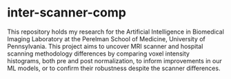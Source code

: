 # inter-scanner-comp
This repository holds my research for the Artificial Intelligence in Biomedical Imaging Laboratory at the Perelman School of Medicine, University of Pennsylvania. This project aims to uncover MRI scanner and hospital scanning methodology differences by comparing voxel intensity histograms, both pre and post normalization, to inform improvements in our ML models, or to confirm their robustness despite the scanner differences. 

